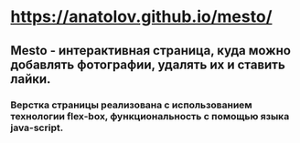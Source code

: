 #  https://anatolov.github.io/mesto/
## Mesto - интерактивная страница, куда можно добавлять фотографии, удалять их и ставить лайки.
### Верстка страницы реализована с использованием технологии flex-box, функциональность с помощью языка java-script.